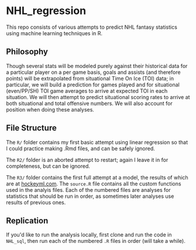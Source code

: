 NHL_regression
==============


This repo consists of various attempts to predict NHL fantasy statistics using machine learning techniques in R.  

Philosophy
----------

Though several stats will be modeled purely against their historical data for a particular player on a per game basis, goals and assists (and therefore points) will be extrapolated from situational Time On Ice (TOI) data; in particular, we will build a prediction for games played and for situational (even/PP/SH) TOI game averages to arrive at expected TOI in each situation.  We will then attempt to predict situational scoring rates to arrive at both situational and total offensive numbers.  We will also account for position when doing these analyses.

File Structure
--------------

The `R/` folder contains my first basic attempt using linear regression so that I could practice making .Rmd files, and can be safely ignored.

The `R2/` folder is an aborted attempt to restart; again I leave it in for completeness, but can be ignored.

The `R3/` folder contains the first full attempt at a model, the results of which are at [hockeyml.com](http://www.hockeyml.com). The `source.R` file contains all the custom functions used in the analyis files.  Each of the numbered files are analyses for statistics that should be run in order, as sometimes later analyses use results of previous ones. 

Replication
-----------

If you'd like to run the analysis locally, first clone and run the code in `NHL_sql`, then run each of the numbered `.R` files in order (will take a while). 
